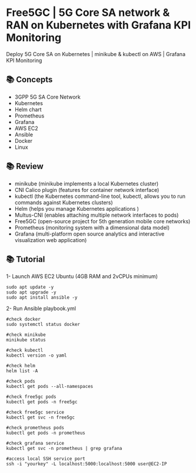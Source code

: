 # Free5GC | 5G Core SA network & RAN on Kubernetes with Grafana KPI Monitoring
Deploy 5G Core SA on Kubernetes | minikube &amp; kubectl on AWS | Grafana KPI Monitoring

## 📚 Concepts
- 3GPP 5G SA Core Network
- Kubernetes
- Helm chart
- Prometheus
- Grafana
- AWS EC2
- Ansible
- Docker
- Linux

## 📚 Review
- minikube (minikube implements a local Kubernetes cluster)
- CNI Calico plugin (features for container network interface)
- kubectl (the Kubernetes command-line tool, kubectl, allows you to run commands against Kubernetes clusters)
- Helm (helps you manage Kubernetes applications )
- Multus-CNI (enables attaching multiple network interfaces to pods)
- Free5GC (open-source project for 5th generation mobile core networks)
- Prometheus (monitoring system with a dimensional data model)
- Grafana (multi-platform open source analytics and interactive visualization web application)

## 📚 Tutorial
1- Launch AWS EC2 Ubuntu (4GB RAM and 2vCPUs minimum)

```
sudo apt update -y
sudo apt upgrade -y
sudo apt install ansible -y
```
2- Run Ansible playbook.yml
```
#check docker
sudo systemctl status docker

#check minikube
minikube status

#check kubectl
kubectl version -o yaml

#check helm
helm list -A

#check pods
kubectl get pods --all-namespaces

#check free5gc pods
kubectl get pods -n free5gc

#check free5gc service
kubectl get svc -n free5gc

#check prometheus pods
kubectl get pods -n prometheus

#check grafana service
kubectl get svc -n prometheus | grep grafana

#access local SSH service port
ssh -i "yourkey" -L localhost:5000:localhost:5000 user@EC2-IP
```

